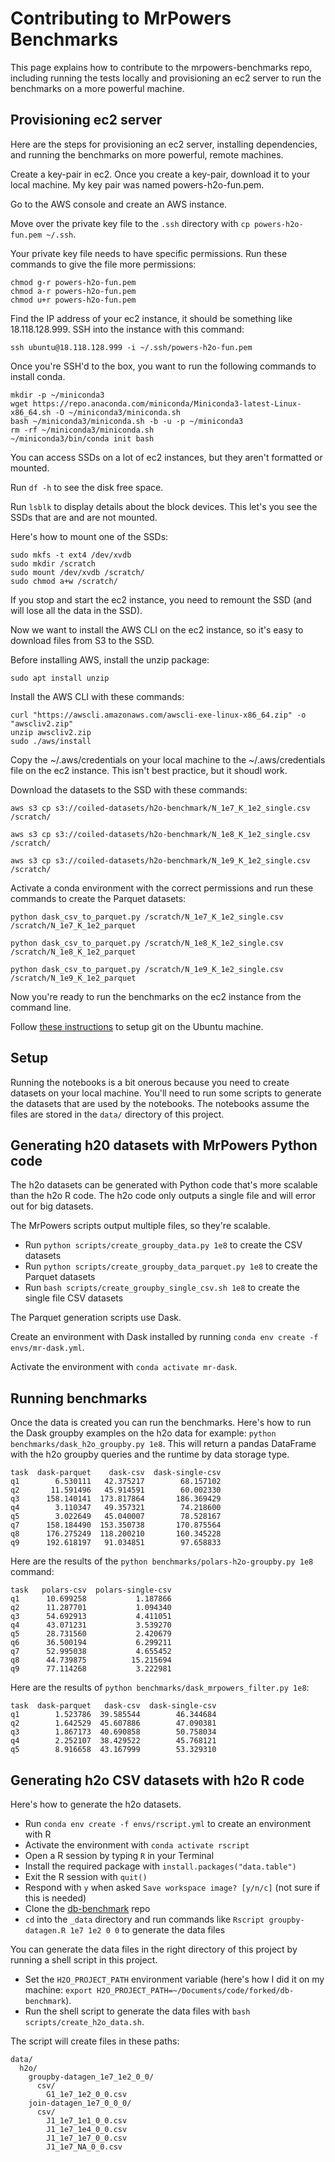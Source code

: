 # Contributing to MrPowers Benchmarks

This page explains how to contribute to the mrpowers-benchmarks repo, including running the tests locally and provisioning an ec2 server to run the benchmarks on a more powerful machine.

## Provisioning ec2 server

Here are the steps for provisioning an ec2 server, installing dependencies, and running the benchmarks on more powerful, remote machines.

Create a key-pair in ec2.  Once you create a key-pair, download it to your local machine.  My key pair was named powers-h2o-fun.pem.

Go to the AWS console and create an AWS instance.

Move over the private key file to the `.ssh` directory with `cp powers-h2o-fun.pem ~/.ssh`.

Your private key file needs to have specific permissions.  Run these commands to give the file more permissions:

```
chmod g-r powers-h2o-fun.pem
chmod a-r powers-h2o-fun.pem
chmod u+r powers-h2o-fun.pem
```

Find the IP address of your ec2 instance, it should be something like 18.118.128.999.  SSH into the instance with this command:

```
ssh ubuntu@18.118.128.999 -i ~/.ssh/powers-h2o-fun.pem
```

Once you're SSH'd to the box, you want to run the following commands to install conda.

```
mkdir -p ~/miniconda3
wget https://repo.anaconda.com/miniconda/Miniconda3-latest-Linux-x86_64.sh -O ~/miniconda3/miniconda.sh
bash ~/miniconda3/miniconda.sh -b -u -p ~/miniconda3
rm -rf ~/miniconda3/miniconda.sh
~/miniconda3/bin/conda init bash
```

You can access SSDs on a lot of ec2 instances, but they aren't formatted or mounted.

Run `df -h` to see the disk free space.

Run `lsblk` to display details about the block devices.  This let's you see the SSDs that are and are not mounted.

Here's how to mount one of the SSDs:

```
sudo mkfs -t ext4 /dev/xvdb
sudo mkdir /scratch
sudo mount /dev/xvdb /scratch/
sudo chmod a+w /scratch/
```

If you stop and start the ec2 instance, you need to remount the SSD (and will lose all the data in the SSD).

Now we want to install the AWS CLI on the ec2 instance, so it's easy to download files from S3 to the SSD.

Before installing AWS, install the unzip package:

```
sudo apt install unzip
```

Install the AWS CLI with these commands:

```
curl "https://awscli.amazonaws.com/awscli-exe-linux-x86_64.zip" -o "awscliv2.zip"
unzip awscliv2.zip
sudo ./aws/install
```

Copy the ~/.aws/credentials on your local machine to the ~/.aws/credentials file on the ec2 instance.  This isn't best practice, but it shoudl work.

Download the datasets to the SSD with these commands:

```
aws s3 cp s3://coiled-datasets/h2o-benchmark/N_1e7_K_1e2_single.csv /scratch/

aws s3 cp s3://coiled-datasets/h2o-benchmark/N_1e8_K_1e2_single.csv /scratch/

aws s3 cp s3://coiled-datasets/h2o-benchmark/N_1e9_K_1e2_single.csv /scratch/
```

Activate a conda environment with the correct permissions and run these commands to create the Parquet datasets:

```
python dask_csv_to_parquet.py /scratch/N_1e7_K_1e2_single.csv /scratch/N_1e7_K_1e2_parquet

python dask_csv_to_parquet.py /scratch/N_1e8_K_1e2_single.csv /scratch/N_1e8_K_1e2_parquet

python dask_csv_to_parquet.py /scratch/N_1e9_K_1e2_single.csv /scratch/N_1e9_K_1e2_parquet
```

Now you're ready to run the benchmarks on the ec2 instance from the command line.

Follow [these instructions](https://medium.com/coder-life/practice-2-host-your-website-on-github-pages-39229dc9bb1b) to setup git on the Ubuntu machine.

## Setup

Running the notebooks is a bit onerous because you need to create datasets on your local machine.  You'll need to run some scripts to generate the datasets that are used by the notebooks.  The notebooks assume the files are stored in the `data/` directory of this project.

## Generating h20 datasets with MrPowers Python code

The h2o datasets can be generated with Python code that's more scalable than the h2o R code.  The h2o code only outputs a single file and will error out for big datasets.

The MrPowers scripts output multiple files, so they're scalable.

* Run `python scripts/create_groupby_data.py 1e8` to create the CSV datasets
* Run `python scripts/create_groupby_data_parquet.py 1e8` to create the Parquet datasets
* Run `bash scripts/create_groupby_single_csv.sh 1e8` to create the single file CSV datasets

The Parquet generation scripts use Dask.

Create an environment with Dask installed by running `conda env create -f envs/mr-dask.yml`.

Activate the environment with `conda activate mr-dask`.

## Running benchmarks

Once the data is created you can run the benchmarks.  Here's how to run the Dask groupby examples on the h2o data for example: `python benchmarks/dask_h2o_groupby.py 1e8`.  This will return a pandas DataFrame with the h2o groupby queries and the runtime by data storage type.

```
task  dask-parquet    dask-csv  dask-single-csv
q1        6.530111   42.375217        68.157102
q2       11.591496   45.914591        60.002330
q3      158.140141  173.817864       186.369429
q4        3.110347   49.357321        74.218600
q5        3.022649   45.040007        78.528167
q7      158.184490  153.350738       170.875564
q8      176.275249  118.200210       160.345228
q9      192.618197   91.034851        97.658833
```

Here are the results of the `python benchmarks/polars-h2o-groupby.py 1e8` command:

```
task   polars-csv  polars-single-csv
q1      10.699258           1.187866
q2      11.287701           1.094340
q3      54.692913           4.411051
q4      43.071231           3.539270
q5      28.731560           2.420679
q6      36.500194           6.299211
q7      52.995038           4.655452
q8      44.739875          15.215694
q9      77.114268           3.222981
```

Here are the results of `python benchmarks/dask_mrpowers_filter.py 1e8`:

```
task  dask-parquet   dask-csv  dask-single-csv
q1        1.523786  39.585544        46.344684
q2        1.642529  45.607886        47.090381
q3        1.867173  40.690858        50.758034
q4        2.252107  38.429522        45.768121
q5        8.916658  43.167999        53.329310
```

## Generating h2o CSV datasets with h2o R code

Here's how to generate the h2o datasets.

* Run `conda env create -f envs/rscript.yml` to create an environment with R
* Activate the environment with `conda activate rscript`
* Open a R session by typing `R` in your Terminal
* Install the required package with `install.packages("data.table")`
* Exit the R session with `quit()`
* Respond with `y` when asked `Save workspace image? [y/n/c]` (not sure if this is needed)
* Clone the [db-benchmark](https://github.com/h2oai/db-benchmark) repo
* `cd` into the `_data` directory and run commands like `Rscript groupby-datagen.R 1e7 1e2 0 0` to generate the data files

You can generate the data files in the right directory of this project by running a shell script in this project.

* Set the `H2O_PROJECT_PATH` environment variable (here's how I did it on my machine: `export H2O_PROJECT_PATH=~/Documents/code/forked/db-benchmark`).
* Run the shell script to generate the data files with `bash scripts/create_h2o_data.sh`.

The script will create files in these paths:

```
data/
  h2o/
    groupby-datagen_1e7_1e2_0_0/
      csv/
        G1_1e7_1e2_0_0.csv
    join-datagen_1e7_0_0_0/
      csv/
        J1_1e7_1e1_0_0.csv
        J1_1e7_1e4_0_0.csv
        J1_1e7_1e7_0_0.csv
        J1_1e7_NA_0_0.csv
```

